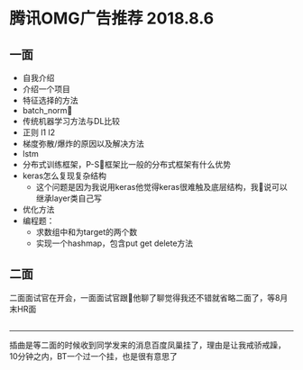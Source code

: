 # 腾讯OMG广告推荐 2018.8.6
## 一面
- 自我介绍
- 介绍一个项目
- 特征选择的方法
- batch_norm
- 传统机器学习方法与DL比较
- 正则 l1 l2
- 梯度弥散/爆炸的原因以及解决方法
- lstm
- 分布式训练框架，P-S框架比一般的分布式框架有什么优势
- keras怎么复现复杂结构
    - 这个问题是因为我说用keras他觉得keras很难触及底层结构，我说可以继承layer类自己写
- 优化方法
- 编程题：
    - 求数组中和为target的两个数
    - 实现一个hashmap，包含put get delete方法 
## 二面
二面面试官在开会，一面面试官跟他聊了聊觉得我还不错就省略二面了，等8月末HR面
##
---
插曲是等二面的时候收到同学发来的消息百度凤巢挂了，理由是让我戒骄戒躁，10分钟之内，BT一个过一个挂，也是很有意思了 